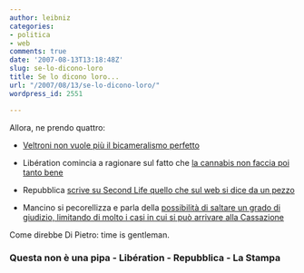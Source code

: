 ```yaml
---
author: leibniz
categories:
- politica
- web
comments: true
date: '2007-08-13T13:18:48Z'
slug: se-lo-dicono-loro
title: Se lo dicono loro...
url: "/2007/08/13/se-lo-dicono-loro/"
wordpress_id: 2551

---
```

Allora, ne prendo quattro:



	
  * [Veltroni non vuole più il bicameralismo perfetto](http://nonunapipa.altervista.org/?q=node/75)

	
  * Libération comincia a ragionare sul fatto che [la cannabis non faccia poi tanto bene](http://www.liberation.fr/actualite/sciences/271076.FR.php)

	
  * Repubblica [scrive su Second Life quello che sul web si dice da un pezzo](http://www.repubblica.it/2007/04/sezioni/scienza_e_tecnologia/second-life-news/bluff/bluff.html)

	
  * Mancino si pecorellizza e parla della [possibilità di saltare un grado di giudizio, limitando di molto i casi in cui si può arrivare alla Cassazione](http://www.lastampa.it/redazione/cmsSezioni/politica/200708articoli/24671girata.asp)

Come direbbe Di Pietro: time is gentleman.


### Questa non è una pipa - Libération - Repubblica - La Stampa
